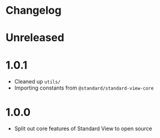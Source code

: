 # Changelog

# Unreleased

# 1.0.1

- Cleaned up `utils/`
- Importing constants from `@standard/standard-view-core`

# 1.0.0

- Split out core features of Standard View to open source
